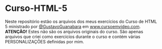# Curso-HTML-5
 Neste repositório estão os arquivos dos meus exercícios do Curso de HTML 5 ministrado por [@GustavoGuanabara](https://github.com/gustavoguanabara) em www.cursoemvideo.com.      
 **ATENÇÃO!** Estes não são os arquivos originais do curso. São apenas arquivos que criei como exercícios durante o curso e contém várias PERSONALIZAÇÕES definidas por mim.
